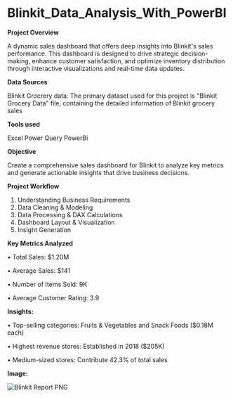 # Blinkit_Data_Analysis_With_PowerBI

**Project Overview**

A dynamic sales dashboard that offers deep insights into Blinkit's sales performance. This dashboard is designed to drive strategic decision-making, enhance customer satisfaction, and optimize inventory distribution through interactive visualizations and real-time data updates.

**Data Sources**

Blinkit Grocrery data: The primary dataset used for this project is "Blinkit Grocery Data" file, containing the detailed information of Blinkit grocery sales

**Tools used**

Excel
Power Query
PowerBi

**Objective**

Create a comprehensive sales dashboard for Blinkit to analyze key metrics and generate actionable insights that drive business decisions.

**Project Workflow**

1. Understanding Business Requirements
2. Data Cleaning & Modeling
3. Data Processing & DAX Calculations
4. Dashboard Layout & Visualization
5. Insight Generation

**Key Metrics Analyzed**

• Total Sales: $1.20M

• Average Sales: $141

• Number of Items Sold: 9K

• Average Customer Rating: 3.9




**Insights:**

• Top-selling categories: Fruits & Vegetables and Snack Foods ($0.18M each)

• Highest revenue stores: Established in 2018 ($205K)

• Medium-sized stores: Contribute 42.3% of total sales


**Image:**

![Blinkit Report PNG](https://github.com/user-attachments/assets/78b4cd18-52d7-4878-b557-e899c05c4105)

